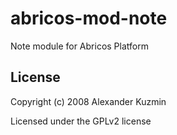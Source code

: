 # abricos-mod-note

Note module for Abricos Platform


## License
Copyright (c) 2008 Alexander Kuzmin

Licensed under the GPLv2 license